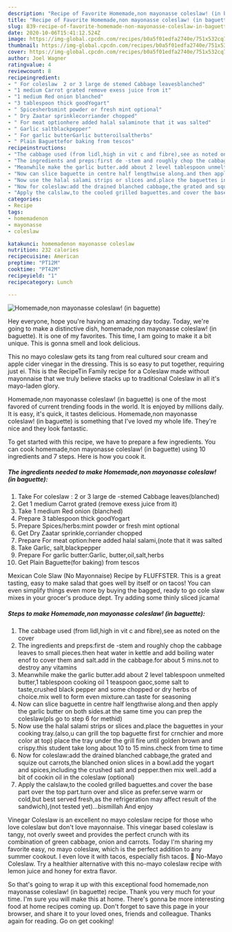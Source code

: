 ```yaml
---
description: "Recipe of Favorite Homemade,non mayonasse coleslaw! (in baguette)"
title: "Recipe of Favorite Homemade,non mayonasse coleslaw! (in baguette)"
slug: 839-recipe-of-favorite-homemade-non-mayonasse-coleslaw-in-baguette
date: 2020-10-06T15:41:12.524Z
image: https://img-global.cpcdn.com/recipes/b0a5f01edfa2740e/751x532cq70/homemadenon-mayonasse-coleslaw-in-baguette-recipe-main-photo.jpg
thumbnail: https://img-global.cpcdn.com/recipes/b0a5f01edfa2740e/751x532cq70/homemadenon-mayonasse-coleslaw-in-baguette-recipe-main-photo.jpg
cover: https://img-global.cpcdn.com/recipes/b0a5f01edfa2740e/751x532cq70/homemadenon-mayonasse-coleslaw-in-baguette-recipe-main-photo.jpg
author: Joel Wagner
ratingvalue: 4
reviewcount: 8
recipeingredient:
- " For coleslaw  2 or 3 large de stemed Cabbage leavesblanched"
- "1 medium Carrot grated remove exess juice from it"
- "1 medium Red onion blanched"
- "3 tablespoon thick goodYogart"
- " Spicesherbsmint powder or fresh mint optional"
- " Dry Zaatar sprinklecorriander chopped"
- " For meat optionhere added halal salaminote that it was salted"
- " Garlic saltblackpepper"
- " For garlic butterGarlic butteroilsaltherbs"
- " Plain Baguettefor baking from tescos"
recipeinstructions:
- "The cabbage used (from lidl,high in vit c and fibre),see as noted on the cover"
- "The ingredients and preps:first de -stem and roughly chop the cabbage leaves to small pieces.then heat water in kettle and add boiling water enof to cover them and salt.add in the cabbage.for about 5 mins.not to destroy any vitamins"
- "Meanwhile make the garlic butter.add about 2 level tablespoon unmelted butter,1 tablespoon cooking oil 1 teaspoon gaoc,some salt to taste,crushed black pepper and some chopped or dry herbs of choice.mix well to form even mixture.can taste for seasoning"
- "Now can slice baguette in centre half lengthwise along.and then apply the garlic butter on both sides.at the same time you can prep the coleslaw(pls go to step 6 for methid)"
- "Now use the halal salami strips or slices and.place the baguettes in your cooking tray.(also,u can grill the top baguette first for crnchier and more color at top) place the tray under the grill fire until golden brown and crispy.this student take long about 10 to 15 mins.check from time to time"
- "Now for coleslaw:add the drained blanched cabbage,the grated and squize out carrots,the blanched onion slices in a bowl.add the yogart and spices,including the crushed salt and pepper.then mix well..add a bit of cookin oil in the coleslaw (optional)"
- "Apply the calslaw,to the cooled grilled baguettes.and cover the base part over the top part.turn over and slice as prefer.serve warm or cold,but best served fresh,as the refrigeration may affect result of the sandwich),(not tested yet)...bismillah And enjoy"
categories:
- Recipe
tags:
- homemadenon
- mayonasse
- coleslaw

katakunci: homemadenon mayonasse coleslaw 
nutrition: 232 calories
recipecuisine: American
preptime: "PT12M"
cooktime: "PT42M"
recipeyield: "1"
recipecategory: Lunch

---
```



![Homemade,non mayonasse coleslaw! (in baguette)](https://img-global.cpcdn.com/recipes/b0a5f01edfa2740e/751x532cq70/homemadenon-mayonasse-coleslaw-in-baguette-recipe-main-photo.jpg)

Hey everyone, hope you're having an amazing day today. Today, we're going to make a distinctive dish, homemade,non mayonasse coleslaw! (in baguette). It is one of my favorites. This time, I am going to make it a bit unique. This is gonna smell and look delicious.

This no mayo coleslaw gets its tang from real cultured sour cream and apple cider vinegar in the dressing. This is so easy to put together, requiring just ei. This is the RecipeTin Family recipe for a Coleslaw made without mayonnaise that we truly believe stacks up to traditional Coleslaw in all it&#39;s mayo-laden glory.

Homemade,non mayonasse coleslaw! (in baguette) is one of the most favored of current trending foods in the world. It is enjoyed by millions daily. It is easy, it's quick, it tastes delicious. Homemade,non mayonasse coleslaw! (in baguette) is something that I've loved my whole life. They're nice and they look fantastic.


To get started with this recipe, we have to prepare a few ingredients. You can cook homemade,non mayonasse coleslaw! (in baguette) using 10 ingredients and 7 steps. Here is how you cook it.

<!--inarticleads1-->

##### The ingredients needed to make Homemade,non mayonasse coleslaw! (in baguette):

1. Take  For coleslaw : 2 or 3 large de -stemed Cabbage leaves(blanched)
1. Get 1 medium Carrot grated (remove exess juice from it)
1. Take 1 medium Red onion (blanched)
1. Prepare 3 tablespoon thick goodYogart
1. Prepare  Spices/herbs:mint powder or fresh mint optional
1. Get  Dry Zaatar sprinkle,corriander chopped
1. Prepare  For meat option:here added halal salami,(note that it was salted
1. Take  Garlic, salt,blackpepper
1. Prepare  For garlic butter:Garlic, butter,oil,salt,herbs
1. Get  Plain Baguette(for baking) from tescos


Mexican Cole Slaw (No Mayonnaise) Recipe by FLUFFSTER. This is a great tasting, easy to make salad that goes well by itself or on tacos! You can even simplify things even more by buying the bagged, ready to go cole slaw mixes in your grocer&#39;s produce dept. Try adding some thinly sliced jicama! 

<!--inarticleads2-->

##### Steps to make Homemade,non mayonasse coleslaw! (in baguette):

1. The cabbage used (from lidl,high in vit c and fibre),see as noted on the cover
1. The ingredients and preps:first de -stem and roughly chop the cabbage leaves to small pieces.then heat water in kettle and add boiling water enof to cover them and salt.add in the cabbage.for about 5 mins.not to destroy any vitamins
1. Meanwhile make the garlic butter.add about 2 level tablespoon unmelted butter,1 tablespoon cooking oil 1 teaspoon gaoc,some salt to taste,crushed black pepper and some chopped or dry herbs of choice.mix well to form even mixture.can taste for seasoning
1. Now can slice baguette in centre half lengthwise along.and then apply the garlic butter on both sides.at the same time you can prep the coleslaw(pls go to step 6 for methid)
1. Now use the halal salami strips or slices and.place the baguettes in your cooking tray.(also,u can grill the top baguette first for crnchier and more color at top) place the tray under the grill fire until golden brown and crispy.this student take long about 10 to 15 mins.check from time to time
1. Now for coleslaw:add the drained blanched cabbage,the grated and squize out carrots,the blanched onion slices in a bowl.add the yogart and spices,including the crushed salt and pepper.then mix well..add a bit of cookin oil in the coleslaw (optional)
1. Apply the calslaw,to the cooled grilled baguettes.and cover the base part over the top part.turn over and slice as prefer.serve warm or cold,but best served fresh,as the refrigeration may affect result of the sandwich),(not tested yet)...bismillah And enjoy


Vinegar Coleslaw is an excellent no mayo coleslaw recipe for those who love coleslaw but don&#39;t love mayonnaise. This vinegar based coleslaw is tangy, not overly sweet and provides the perfect crunch with its combination of green cabbage, onion and carrots. Today I&#39;m sharing my favorite easy, no mayo coleslaw, which is the perfect addition to any summer cookout. I even love it with tacos, especially fish tacos. 🌮 No-Mayo Coleslaw. Try a healthier alternative with this no-mayo coleslaw recipe with lemon juice and honey for extra flavor. 

So that's going to wrap it up with this exceptional food homemade,non mayonasse coleslaw! (in baguette) recipe. Thank you very much for your time. I'm sure you will make this at home. There's gonna be more interesting food at home recipes coming up. Don't forget to save this page in your browser, and share it to your loved ones, friends and colleague. Thanks again for reading. Go on get cooking!
